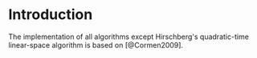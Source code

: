 # Introduction

The implementation of all algorithms except Hirschberg's quadratic-time linear-space algorithm is based on [@Cormen2009].

<!-- 
To include a reference, add the citation key shown in the references.bib file.
-->


<!--
### Subsection of the middle bit

This is a subsection of the middle bit. Quisque sit amet tempus arcu, ac suscipit ante. Cras massa elit, pellentesque eget nisl ut, malesuada rutrum risus. Nunc in venenatis mi. Curabitur sit amet suscipit eros, non tincidunt nibh. Phasellus lorem lectus, iaculis non luctus eget, tempus non risus. Suspendisse ut felis mi.
-->

<!-- 
For italic, add one * on either side of the text
For bold, add two * on either side of the text
For bold and italic, add _** on either side of the text
-->



